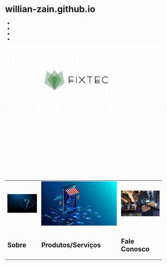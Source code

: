# willian-zain.github.io
<!DOCTYPE html>
<html lang="pt-br">
<head>
    <meta charset="UTF-8">
    <meta name="viewport" content="width=device-width, initial-scale=1.0">
    <title>FixTec</title>
    <link rel="stylesheet" href="assets/style.css">
    <link rel="preconnect" href="https://fonts.gstatic.com">
    <link href="https://fonts.googleapis.com/css2?family=Ubuntu:wght@300&display=swap" rel="stylesheet">
</head>
<body>  
    <nav>
        <ul id="topMenu">
            <li> <a href="file:///C:/Users/Zain/Documents/site_trabalho/index.html" style="color: white;"> Home</a></li>
            <li> <a href="sobre.html" style="color: white;"> Sobre</a></li>
            <li> <a href="produtos.html" style="color: white;"> Produtos/Serviços</a></li>
            <li> <a href="fale.html" style="color: white;"> Fale Conosco</a></li>
        </ul>
    </nav>
    <div class="section1">
        <div class="centralize">
            <img src="assets/img/logo.jpeg" alt="">
        </div>
    </div>
    <div>
        <table class="centralize" style="padding-top: 200px;">
            <tr>
                <td class="separaR"> <a href="sobre.html"><img class="img" src="assets/img/sobre.jpeg" alt=""></a></td>
                <td><a href="produtos.html"><img class="img" src="assets/img/produtos.jpeg" alt=""> </a></td>
                <td class="separaL"> <a href="fale.html"><img class="img" src="assets/img/fale.jpeg" alt=""></a></td>
            </tr>
            <tr>
                <td class="separaR"><h2>Sobre</h2></td>
                <td><h2>Produtos/Serviços</h2></td>
                <td class="separaL"><h2>Fale Conosco</h2></td>
            </tr>
        </table>
    </div>
    
</body>
</html>
